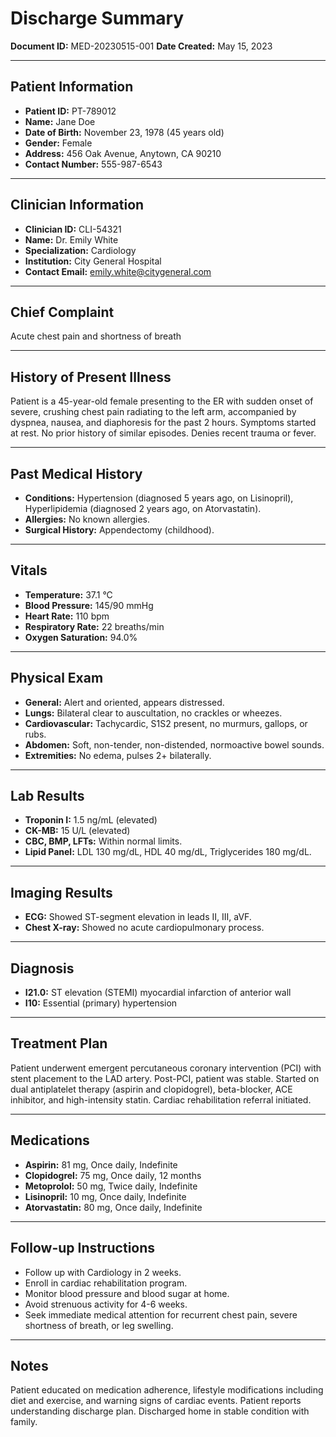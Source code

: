 # Discharge Summary

**Document ID:** MED-20230515-001
**Date Created:** May 15, 2023

---

## Patient Information

*   **Patient ID:** PT-789012
*   **Name:** Jane Doe
*   **Date of Birth:** November 23, 1978 (45 years old)
*   **Gender:** Female
*   **Address:** 456 Oak Avenue, Anytown, CA 90210
*   **Contact Number:** 555-987-6543

---

## Clinician Information

*   **Clinician ID:** CLI-54321
*   **Name:** Dr. Emily White
*   **Specialization:** Cardiology
*   **Institution:** City General Hospital
*   **Contact Email:** emily.white@citygeneral.com

---

## Chief Complaint

Acute chest pain and shortness of breath

---

## History of Present Illness

Patient is a 45-year-old female presenting to the ER with sudden onset of severe, crushing chest pain radiating to the left arm, accompanied by dyspnea, nausea, and diaphoresis for the past 2 hours. Symptoms started at rest. No prior history of similar episodes. Denies recent trauma or fever.

---

## Past Medical History

*   **Conditions:** Hypertension (diagnosed 5 years ago, on Lisinopril), Hyperlipidemia (diagnosed 2 years ago, on Atorvastatin).
*   **Allergies:** No known allergies.
*   **Surgical History:** Appendectomy (childhood).

---

## Vitals

*   **Temperature:** 37.1 °C
*   **Blood Pressure:** 145/90 mmHg
*   **Heart Rate:** 110 bpm
*   **Respiratory Rate:** 22 breaths/min
*   **Oxygen Saturation:** 94.0%

---

## Physical Exam

*   **General:** Alert and oriented, appears distressed.
*   **Lungs:** Bilateral clear to auscultation, no crackles or wheezes.
*   **Cardiovascular:** Tachycardic, S1S2 present, no murmurs, gallops, or rubs.
*   **Abdomen:** Soft, non-tender, non-distended, normoactive bowel sounds.
*   **Extremities:** No edema, pulses 2+ bilaterally.

---

## Lab Results

*   **Troponin I:** 1.5 ng/mL (elevated)
*   **CK-MB:** 15 U/L (elevated)
*   **CBC, BMP, LFTs:** Within normal limits.
*   **Lipid Panel:** LDL 130 mg/dL, HDL 40 mg/dL, Triglycerides 180 mg/dL.

---

## Imaging Results

*   **ECG:** Showed ST-segment elevation in leads II, III, aVF.
*   **Chest X-ray:** Showed no acute cardiopulmonary process.

---

## Diagnosis

*   **I21.0:** ST elevation (STEMI) myocardial infarction of anterior wall
*   **I10:** Essential (primary) hypertension

---

## Treatment Plan

Patient underwent emergent percutaneous coronary intervention (PCI) with stent placement to the LAD artery. Post-PCI, patient was stable. Started on dual antiplatelet therapy (aspirin and clopidogrel), beta-blocker, ACE inhibitor, and high-intensity statin. Cardiac rehabilitation referral initiated.

---

## Medications

*   **Aspirin:** 81 mg, Once daily, Indefinite
*   **Clopidogrel:** 75 mg, Once daily, 12 months
*   **Metoprolol:** 50 mg, Twice daily, Indefinite
*   **Lisinopril:** 10 mg, Once daily, Indefinite
*   **Atorvastatin:** 80 mg, Once daily, Indefinite

---

## Follow-up Instructions

*   Follow up with Cardiology in 2 weeks.
*   Enroll in cardiac rehabilitation program.
*   Monitor blood pressure and blood sugar at home.
*   Avoid strenuous activity for 4-6 weeks.
*   Seek immediate medical attention for recurrent chest pain, severe shortness of breath, or leg swelling.

---

## Notes

Patient educated on medication adherence, lifestyle modifications including diet and exercise, and warning signs of cardiac events. Patient reports understanding discharge plan. Discharged home in stable condition with family.